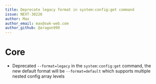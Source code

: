 ```yaml
---
title: Deprecate legacy format in system:config:get command
issue: NEXT-38226
author: Max
author_email: max@swk-web.com
author_github: @aragon999
---
```

# Core
* Deprecated `--format=legacy` in the `system:config:get` command, the new default format will be `--format=default` which supports multiple nested config array levels
